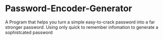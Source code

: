# Password-Encoder-Generator
A Program that helps you turn a simple easy-to-crack password into a far stronger password. Using only quick to remember infomation to generate a sophistcated password
